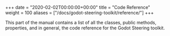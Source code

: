 +++
date = "2020-02-02T00:00:00+00:00"
title = "Code Reference"
weight = 100
aliases = ["/docs/godot-steering-toolkit/reference/"]
+++

This part of the manual contains a list of all the classes, public methods, properties, and in general, the code reference for the Godot Steering toolkit.
